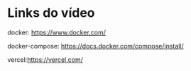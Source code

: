 # Links do vídeo

docker: https://www.docker.com/

docker-compose: https://docs.docker.com/compose/install/

vercel:https://vercel.com/

